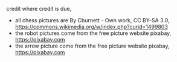 credit where credit is due, 
- all chess pictures are By Cburnett - Own work, CC BY-SA 3.0, https://commons.wikimedia.org/w/index.php?curid=1499803
- the robot pictures come from the free picture website pixabay, https://pixabay.com
- the arrow picture come from the free picture website pixabay, https://pixabay.com

